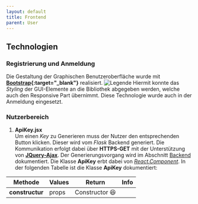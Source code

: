 ```yaml
---
layout: default
title: Frontend
parent: User
---
```

## Technologien
### Registrierung und Anmeldung
Die Gestaltung der Graphischen Benutzeroberfläche wurde mit **[Bootstrap](https://getbootstrap.com/docs/4.3/getting-started/introduction/){:target="_blank"}** realisiert.
![Legende]({{site.baseurl}}/assets/images/register_view.png)
Hiermit konnte das _Styling_ der GUI-Elemente an die Bibliothek abgegeben werden, welche auch den Responsive Part übernimmt.
Diese Technologie wurde auch in der Anmeldung eingesetzt.
### Nutzerbereich
1. **ApiKey.jsx** <br/>
Um einen _Key_ zu Generieren muss der Nutzer den entsprechenden Button klicken. Dieser wird vom _Flask_ Backend generiert. Die Kommunikation erfolgt dabei über **HTTPS-GET** mit der Unterstützung von **[JQuery-Ajax](http://api.jquery.com/jquery.ajax/)**. Der Generierungsvorgang wird im Abschnitt [Backend]({{site.baseurl}}/docs/user/backend/backend.html) dokumentiert.
Die Klasse **ApiKey** erbt dabei von _[React.Component](https://reactjs.org/docs/react-component.html)_.
In der folgenden Tabelle ist die Klasse **ApiKey** dokumentiert:

|Methode | Values | Return | Info |
|--------|--------|--------|-------|
|**constructur** | props | Constructor :laughing:	 |  |

